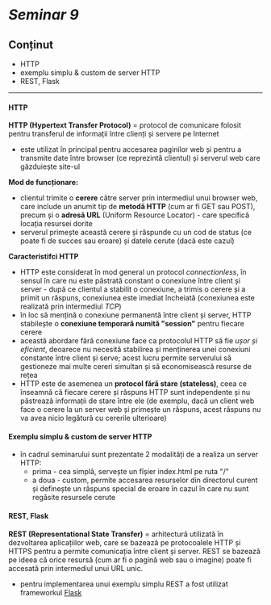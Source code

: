 # _Seminar 9_

## Conținut

- HTTP
- exemplu simplu & custom de server HTTP
- REST, Flask

---

#### HTTP

**HTTP (Hypertext Transfer Protocol)** = protocol de comunicare folosit pentru transferul de informații între clienți și servere pe Internet

- este utilizat în principal pentru accesarea paginilor web și pentru a transmite date între browser (ce reprezintă clientul) și serverul web care găzduiește site-ul

**Mod de funcționare:**

- clientul trimite o **cerere** către server prin intermediul unui browser web, care include un anumit tip de **metodă HTTP** (cum ar fi GET sau POST), precum și o **adresă URL** (Uniform Resource Locator) - care specifică locația resursei dorite
- serverul primește această cerere și răspunde cu un cod de status (ce poate fi de succes sau eroare) și datele cerute (dacă este cazul)

**Caracteristifci HTTP**

- HTTP este considerat în mod general un protocol _connectionless_, în sensul în care nu este păstrată constant o conexiune între client și server - după ce clientul a stabilit o conexiune, a trimis o cerere și a primit un răspuns, conexiunea este imediat încheiată (conexiunea este realizată prin intermediul _TCP_)
- în loc să mențină o conexiune permanentă între client și server, HTTP stabilește o **conexiune temporară numită "session"** pentru fiecare cerere
- această abordare fără conexiune face ca protocolul HTTP să fie _ușor și eficient_, deoarece nu necesită stabilirea și menținerea unei conexiuni constante între client și serve; acest lucru permite serverului să gestioneze mai multe cereri simultan și să economisească resurse de rețea
- HTTP este de asemenea un **protocol fără stare (stateless)**, ceea ce înseamnă că fiecare cerere și răspuns HTTP sunt independente și nu păstrează informații de stare între ele (de exemplu, dacă un client web face o cerere la un server web și primește un răspuns, acest răspuns nu va avea nicio legătură cu cererile ulterioare)

#### Exemplu simplu & custom de server HTTP

- în cadrul seminarului sunt prezentate 2 modalități de a realiza un server HTTP:
  - prima - cea simplă, servește un fîșier index.html pe ruta "/"
  - a doua - custom, permite accesarea resurselor din directorul curent și definește un răspuns special de eroare în cazul în care nu sunt regăsite resursele cerute

#### REST, Flask

**REST (Representational State Transfer)** = arhitectură utilizată în dezvoltarea aplicațiilor web, care se bazează pe protocoalele HTTP și HTTPS pentru a permite comunicația între client și server. REST se bazează pe ideea că orice resursă (cum ar fi o pagină web sau o imagine) poate fi accesată prin intermediul unui URL unic.

- pentru implementarea unui exemplu simplu REST a fost utilizat frameworkul [Flask](https://flask.palletsprojects.com/en/2.2.x/)
